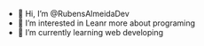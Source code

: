 - 👋 Hi, I’m @RubensAlmeidaDev
- 👀 I’m interested in Leanr more about programing
- 🌱 I’m currently learning web developing

<!---
RubensAlmeidaDev/RubensAlmeidaDev is a ✨ special ✨ repository because its `README.md` (this file) appears on your GitHub profile.
You can click the Preview link to take a look at your changes.
--->
